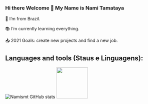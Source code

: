 ### Hi there Welcome 👋 My Name is Nami Tamataya

:house_with_garden: I’m from Brazil.

:books: I’m currently learning everything.

:outbox_tray: 2021 Goals: create new projects and find a new job.


<h2>Languages and tools (Staus e Linguagens):</h2>

![Namismt GitHub stats](https://github-readme-stats.vercel.app/api?username=Namismt)
<image height="100px" src="https://github-readme-stats.vercel.app/api/top-langs/?username=Namismt">
